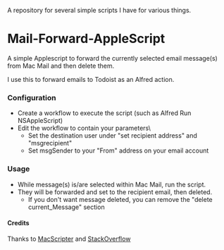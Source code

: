 A repository for several simple scripts I have for various things.



# Mail-Forward-AppleScript
A simple Applescript to forward the currently selected email message(s) from Mac Mail and then delete them. 

I use this to forward emails to Todoist as an Alfred action.

### Configuration
* Create a workflow to execute the script (such as Alfred Run NSAppleScript)
* Edit the workflow to contain your parameters\
  * Set the destination user under "set recipient address" and "msgrecipient"
  * Set msgSender to your "From" address on your email account

### Usage
* While message(s) is/are selected within Mac Mail, run the script.
* They will be forwarded and set to the recipient email, then deleted.
  * If you don't want message deleted, you can remove the "delete current_Message" section

#### Credits
Thanks to [MacScripter](https://macscripter.net/viewtopic.php?pid=199288) and [StackOverflow](https://stackoverflow.com/questions/18851584/applescript-to-forward-mail-with-attachments)
